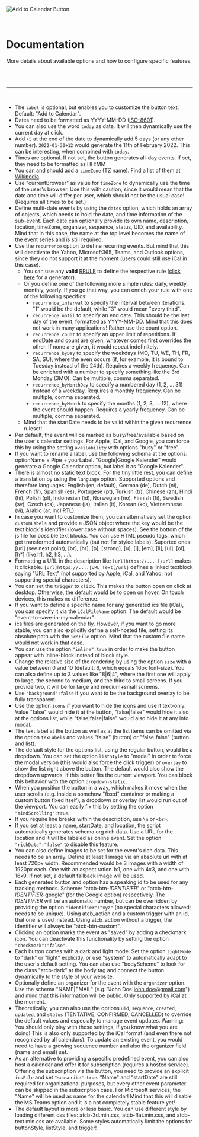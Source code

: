 ![Add to Calendar Button](https://github.com/add2cal/add-to-calendar-button/blob/main/assets/img/readme-header.png?raw=true)

<br />

# Documentation

More details about available options and how to configure specific features.

<br /><br />

---

<br />

- The `label` is optional, but enables you to customize the button text. Default: "Add to Calendar".
- Dates need to be formatted as YYYY-MM-DD ([ISO-8601](https://en.wikipedia.org/wiki/ISO_8601)).
- You can also use the word `today` as date. It will then dynamically use the current day at click.
- Add `+5` at the end of the date to dynamically add 5 days (or any other number). `2022-01-30+12` would generate the 11th of February 2022. This can be interesting, when combined with `today`.
- Times are optional. If not set, the button generates all-day events. If set, they need to be formatted as HH:MM
- You can and should add a `timeZone` (TZ name). Find a list of them at [Wikipedia](https://en.wikipedia.org/wiki/List_of_tz_database_time_zones).
- Use "currentBrowser" as value for `timeZone` to dynamically use the time of the user's browser. Use this with caution, since it would mean that the date and time will differ per user, which should not be the usual case! (Requires all times to be set.)
- Define multi-date events by using the `dates` option, which holds an array of objects, which needs to hold the date, and time information of the sub-event. Each date can optionally provide its own name, description, location, timeZone, organizer, sequence, status, UID, and availability. Mind that in this case, the name at the top level becomes the name of the event series and is still required.
- Use the `recurrence` option to define recurring events. But mind that this will deactivate the Yahoo, Microsoft365, Teams, and Outlook options, since they do not support it at the moment (users could still use iCal in this case).
  - You can use any **valid** [RRULE](https://www.rfc-editor.org/rfc/rfc5545) to define the respective rule ([click here](https://icalendar.org/rrule-tool.html) for a generator).
  - Or you define one of the following more simple rules: daily, weekly, monthly, yearly. If you go that way, you can enrich your rule with one of the following specifics:
    - `recurrence_interval` to specify the interval between iterations. "1" would be the default, while "3" would mean "every third".
    - `recurrence_until` to specify an end date. This should be the last day of the event, formatted as YYYY-MM-DD. Mind that this does not work in many applications! Rather use the count option.
    - `recurrence_count` to specify an upper limit of repetitions. If endDate and count are given, whatever comes first overrides the other. If none are given, it would repeat indefinitely.
    - `recurrence_byDay` to specify the weekdays (MO, TU, WE, TH, FR, SA, SU), where the even occurs (if, for example, it is bound to Tuesday instead of the 24th). Requires a weekly frequency. Can be enriched with a number to specify something like the 3rd Monday (3MO). Can be multiple, comma separated.
    - `recurrence_byMonthDay` to specify a numbered day (1, 2, ... 31) instead of a weekday. Requires a monthly frequency. Can be multiple, comma separated.
    - `recurrence_byMonth` to specify the months (1, 2, 3, ... 12), where the event should happen. Requires a yearly frequency. Can be multiple, comma separated.
  - Mind that the startDate needs to be valid within the given recurrence ruleset!
- Per default, the event will be marked as busy/free/available based on the user's calendar settings. For Apple, iCal, and Google, you can force this by using the setting `availability` with options "busy" or "free".
- If you want to rename a label, use the following schema at the options: optionName + Pipe + yourLabel. "Google|Google Kalender" would generate a Google Calendar option, but label it as "Google Kalender".
- There is almost no static text block. For the tiny little rest, you can define a translation by using the `language` option. Supported options and therefore languages: English (en, default), German (de), Dutch (nl), French (fr), Spanish (es), Portugese (pt), Turkish (tr), Chinese (zh), Hindi (hi), Polish (pl), Indonesian (id), Norwegian (no), Finnish (fi), Swedish (sv), Czech (cs), Japanese (ja), Italian (it), Korean (ko), Vietnamnese (vi), Arabic (ar, incl RTL).
- In case you want to customize them, you can alternatively set the option `customLabels` and provide a JSON object where the key would be the text block's identifier (lower case without spaces). See the bottom of the js file for possible text blocks. You can use HTML pseudo tags, which get transformed automatically (but not for styled labels). Suported ones: [url] (see next point), [br], [hr], [p], [strong], [u], [i], [em], [li], [ul], [ol], [h*] (like h1, h2, h3, ...).
- Formatting a URL in the description like `[url]https://....[/url]` makes it clickable. `[url]https://....|URL Text[/url]` defines a linked textblock saying "URL Text" (not supported by Apple, iCal, and Yahoo; not supporting special characters).
- You can set the `trigger` to `click`. This makes the button open on click at desktop. Otherwise, the default would be to open on hover. On touch devices, this makes no difference.
- If you want to define a specific name for any generated ics file (iCal), you can specify it via the `iCalFileName` option. The default would be "event-to-save-in-my-calendar".
- ics files are generated on the fly. However, if you want to go more stable, you can also explicitly define a self-hosted file, setting its absolute path with the `icsFile` option. Mind that the custom file name would not work in that case.
- You can use the option `"inline":true` in order to make the button appear with inline-block instead of block style.
- Change the relative size of the rendering by using the option `size` with a value between 0 and 10 (default: 6, which equals 16px font-size). You can also define up to 3 values like "8|6|4", where the first one will apply to large, the second to medium, and the third to small screens. If you provide two, it will be for large and medium+small screens.
- Use `"background":false` if you want to be the background overlay to be fully transparent.
- Use the option `icons` if you want to hide the icons and use it text-only. Value "false" would hide it at the button, "false|false" would hide it also at the options list, while "false|false|false" would also hide it at any info modal.
- The text label at the button as well as at the list items can be omitted via the option `texLabels` and values "false" (button) or "false|false" (button and list).
- The default style for the options list, using the regular button, would be a dropdown. You can set the option `listStyle` to "modal" in order to force the modal version (this would also force the click trigger) or `overlay` to show the list right above the button. The default would also show the dropdown upwards, if this better fits the current viewport. You can block this behavior with the option `dropdown-static`.
- When you position the button in a way, which makes it move when the user scrolls (e.g. inside a somehow "fixed" container or making a custom button fixed itself), a dropdown or overlay list would run out of the viewport. You can easily fix this by setting the option `"mindScrolling":true`.
- If you require line breaks within the description, use `\n` or `<br>`.
- If you set at least a name, startDate, and location, the script automatically generates schema.org rich data. Use a URL for the location and it will be labeled as online event. Set the option `"richData":"false"` to disable this feature.
- You can also define images to be set for the event's rich data. This needs to be an array. Define at least 1 image via an absolute url with at least 720px width. Recommended would be 3 images with a width of 1920px each. One with an aspect ration 1x1, one with 4x3, and one with 16x9. If not set, a default fallback image will be used.
- Each generated button and option has a speaking id to be used for any tracking methods. Scheme: "atcb-btn-_IDENTIFIER_" or "atcb-btn-_IDENTIFIER_-google" (for the Google option) respectively. The _IDENTIFIER_ will be an automatic number, but can be overridden by providing the option `"identifier":"xyz"` (no special characters allowed; needs to be unique). Using atcb_action and a custom trigger with an id, that one is used instead. Using atcb_action without a trigger, the identifier will always be "atcb-btn-custom".
- Clicking an option marks the event as "saved" by adding a checkmark icon. You can deactivate this functionality by setting the option `"checkmark":"false"`.
- Each button comes with a dark and light mode. Set the option `lightMode` to "dark" or "light" explicitly, or use "system" to automatically adapt to the user's default setting. You can also use "bodyScheme" to look for the class "atcb-dark" at the body tag and connect the button dynamically to the style of your website.
- Optionally define an organizer for the event with the `organizer` option. Use the schema "NAME|EMAIL" (e.g. "John Doe|john.doe@gmail.com") and mind that this information will be public. Only supported by iCal at the moment.
- Theoretically, you can also use the options `uid`, `sequence`, `created`, `updated`, and `status` (TENTATIVE, CONFIRMED, CANCELLED) to override the default values and especially to manage event updates. Warning: You should only play with those settings, if you know what you are doing! This is also only supported by the iCal format (and even there not recognized by all calendars). To update an existing event, you would need to have a growing sequence number and also the organizer field (name and email) set.
- As an alternative to providing a specific predefined event, you can also host a calendar and offer it for subscription (requires a hosted service). Offering the subscription via the button, you need to provide an explicit `icsFile` and set `"subscribe":true`. "Name" and "startDate" are still required for organizational purposes, but every other event parameter can be skipped in the subscription case. For Microsoft services, the "Name" will be used as name for the calendar! Mind that this will disable the MS Teams option and it is a not completely stable feature yet!
- The default layout is more or less basic. You can use different style by loading different css files: atcb-3d.min.css, atcb-flat.min.css, and atcb-text.min.css are available. Some styles automatically limit the options for buttonStyle, listStyle, and trigger!

<br />
